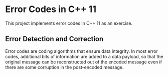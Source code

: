 # Error Codes in C++ 11

This project implements error codes in C++ 11 as an exercise. 


## Error Detection and Correction

Error codes are coding algorithms that ensure data integrity. In most
error codes, additional bits of information are added to a data payload,
so that the original message can be reconstructed out of the encoded message
even if there are some corruption in the post-encoded message.